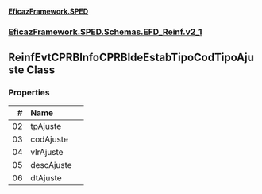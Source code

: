 #### [EficazFramework.SPED](EficazFrameworkSPED.md 'EficazFramework SPED')
### [EficazFramework.SPED.Schemas.EFD_Reinf.v2_1](EficazFramework.SPED.Schemas.EFD_Reinf.v2_1.md 'EficazFramework.SPED.Schemas.EFD_Reinf.v2_1')

## ReinfEvtCPRBInfoCPRBIdeEstabTipoCodTipoAjuste Class
### Properties

| # | Name | |
| ---: | :--- | :--- |
| 02 | tpAjuste |  |
| 03 | codAjuste |  |
| 04 | vlrAjuste |  |
| 05 | descAjuste |  |
| 06 | dtAjuste |  |
